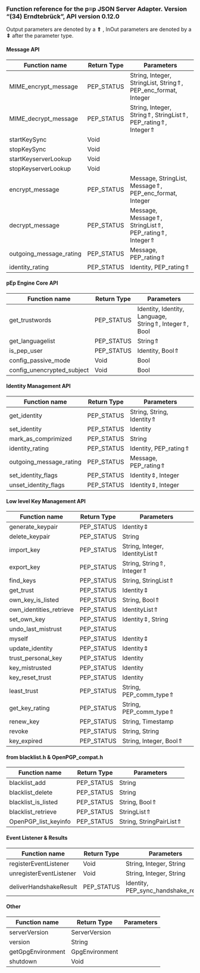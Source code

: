 ### Function reference for the p≡p JSON Server Adapter. Version “(34) Erndtebrück”, API version 0.12.0 ###
Output parameters are denoted by a  **⇑** , InOut parameters are denoted by a  **⇕**  after the parameter type.

#### Message API ####
| Function name | Return Type | Parameters |
|---------------|-------------|------------|
| MIME_encrypt_message | PEP_STATUS | String, Integer, StringList, String⇑, PEP_enc_format, Integer |
| MIME_decrypt_message | PEP_STATUS | String, Integer, String⇑, StringList⇑, PEP_rating⇑, Integer⇑ |
| startKeySync | Void |  |
| stopKeySync | Void |  |
| startKeyserverLookup | Void |  |
| stopKeyserverLookup | Void |  |
| encrypt_message | PEP_STATUS | Message, StringList, Message⇑, PEP_enc_format, Integer |
| decrypt_message | PEP_STATUS | Message, Message⇑, StringList⇑, PEP_rating⇑, Integer⇑ |
| outgoing_message_rating | PEP_STATUS | Message, PEP_rating⇑ |
| identity_rating | PEP_STATUS | Identity, PEP_rating⇑ |


#### pEp Engine Core API ####
| Function name | Return Type | Parameters |
|---------------|-------------|------------|
| get_trustwords | PEP_STATUS | Identity, Identity, Language, String⇑, Integer⇑, Bool |
| get_languagelist | PEP_STATUS | String⇑ |
| is_pep_user | PEP_STATUS | Identity, Bool⇑ |
| config_passive_mode | Void | Bool |
| config_unencrypted_subject | Void | Bool |


#### Identity Management API ####
| Function name | Return Type | Parameters |
|---------------|-------------|------------|
| get_identity | PEP_STATUS | String, String, Identity⇑ |
| set_identity | PEP_STATUS | Identity |
| mark_as_comprimized | PEP_STATUS | String |
| identity_rating | PEP_STATUS | Identity, PEP_rating⇑ |
| outgoing_message_rating | PEP_STATUS | Message, PEP_rating⇑ |
| set_identity_flags | PEP_STATUS | Identity⇕, Integer |
| unset_identity_flags | PEP_STATUS | Identity⇕, Integer |


#### Low level Key Management API ####
| Function name | Return Type | Parameters |
|---------------|-------------|------------|
| generate_keypair | PEP_STATUS | Identity⇕ |
| delete_keypair | PEP_STATUS | String |
| import_key | PEP_STATUS | String, Integer, IdentityList⇑ |
| export_key | PEP_STATUS | String, String⇑, Integer⇑ |
| find_keys | PEP_STATUS | String, StringList⇑ |
| get_trust | PEP_STATUS | Identity⇕ |
| own_key_is_listed | PEP_STATUS | String, Bool⇑ |
| own_identities_retrieve | PEP_STATUS | IdentityList⇑ |
| set_own_key | PEP_STATUS | Identity⇕, String |
| undo_last_mistrust | PEP_STATUS |  |
| myself | PEP_STATUS | Identity⇕ |
| update_identity | PEP_STATUS | Identity⇕ |
| trust_personal_key | PEP_STATUS | Identity |
| key_mistrusted | PEP_STATUS | Identity |
| key_reset_trust | PEP_STATUS | Identity |
| least_trust | PEP_STATUS | String, PEP_comm_type⇑ |
| get_key_rating | PEP_STATUS | String, PEP_comm_type⇑ |
| renew_key | PEP_STATUS | String, Timestamp |
| revoke | PEP_STATUS | String, String |
| key_expired | PEP_STATUS | String, Integer, Bool⇑ |


#### from blacklist.h & OpenPGP_compat.h ####
| Function name | Return Type | Parameters |
|---------------|-------------|------------|
| blacklist_add | PEP_STATUS | String |
| blacklist_delete | PEP_STATUS | String |
| blacklist_is_listed | PEP_STATUS | String, Bool⇑ |
| blacklist_retrieve | PEP_STATUS | StringList⇑ |
| OpenPGP_list_keyinfo | PEP_STATUS | String, StringPairList⇑ |


#### Event Listener & Results ####
| Function name | Return Type | Parameters |
|---------------|-------------|------------|
| registerEventListener | Void | String, Integer, String |
| unregisterEventListener | Void | String, Integer, String |
| deliverHandshakeResult | PEP_STATUS | Identity, PEP_sync_handshake_result |


#### Other ####
| Function name | Return Type | Parameters |
|---------------|-------------|------------|
| serverVersion | ServerVersion |  |
| version | String |  |
| getGpgEnvironment | GpgEnvironment |  |
| shutdown | Void |  |

